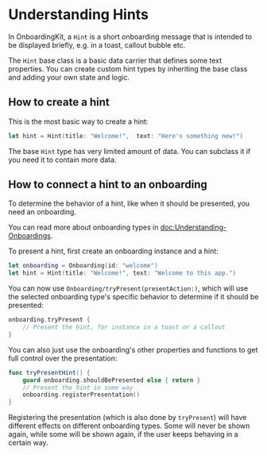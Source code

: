 # Understanding Hints

In OnboardingKit, a ``Hint`` is a short onboarding message that is intended to be displayed briefly, e.g. in a toast, callout bubble etc.

The ``Hint`` base class is a basic data carrier that defines some text properties. You can create custom hint types by inheriting the base class and adding your own state and logic.



## How to create a hint

This is the most basic way to create a hint:

```swift
let hint = Hint(title: "Welcome!",  text: "Here's something new!")
```

The base ``Hint`` type has very limited amount of data. You can subclass it if you need it to contain more data.



## How to connect a hint to an onboarding

To determine the behavior of a hint, like when it should be presented, you need an onboarding.

You can read more about onboarding types in <doc:Understanding-Onboardings>.

To present a hint, first create an onboarding instance and a hint:

```swift
let onboarding = Onboarding(id: "welcome")
let hint = Hint(title: "Welcome!", text: "Welcome to this app.")
```

You can now use ``Onboarding/tryPresent(presentAction:)``, which will use the selected onboarding type's specific behavior to determine if it should be presented:   

```swift
onboarding.tryPresent {
    // Present the hint, for instance in a toast or a callout
}
```

You can also just use the onboarding's other properties and functions to get full control over the presentation:

```swift
func tryPresentHint() {
    guard onboarding.shouldBePresented else { return }
    // Present the hint in some way
    onboarding.registerPresentation()
}
```

Registering the presentation (which is also done by `tryPresent`) will have different effects on different onboarding types. Some will never be shown again, while some will be shown again, if the user keeps behaving in a certain way.
